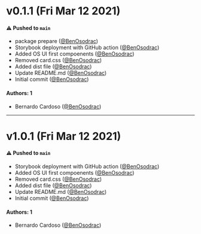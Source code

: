 # v0.1.1 (Fri Mar 12 2021)

#### ⚠️ Pushed to `main`

- package prepare ([@BenOsodrac](https://github.com/BenOsodrac))
- Storybook deployment with GitHub action ([@BenOsodrac](https://github.com/BenOsodrac))
- Added OS UI first compoenents ([@BenOsodrac](https://github.com/BenOsodrac))
- Removed card.css ([@BenOsodrac](https://github.com/BenOsodrac))
- Added dist file ([@BenOsodrac](https://github.com/BenOsodrac))
- Update README.md ([@BenOsodrac](https://github.com/BenOsodrac))
- Initial commit ([@BenOsodrac](https://github.com/BenOsodrac))

#### Authors: 1

- Bernardo Cardoso ([@BenOsodrac](https://github.com/BenOsodrac))

---

# v1.0.1 (Fri Mar 12 2021)

#### ⚠️ Pushed to `main`

- Storybook deployment with GitHub action ([@BenOsodrac](https://github.com/BenOsodrac))
- Added OS UI first compoenents ([@BenOsodrac](https://github.com/BenOsodrac))
- Removed card.css ([@BenOsodrac](https://github.com/BenOsodrac))
- Added dist file ([@BenOsodrac](https://github.com/BenOsodrac))
- Update README.md ([@BenOsodrac](https://github.com/BenOsodrac))
- Initial commit ([@BenOsodrac](https://github.com/BenOsodrac))

#### Authors: 1

- Bernardo Cardoso ([@BenOsodrac](https://github.com/BenOsodrac))
